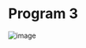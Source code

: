 # Program 3
![image](https://github.com/user-attachments/assets/848d95b2-0a1b-4c95-8bd5-089e0a50f0c6)
